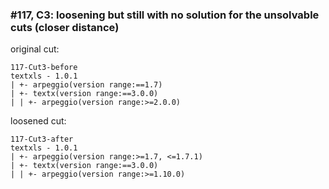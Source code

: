 ### #117, C3: loosening but still with no solution for the unsolvable cuts (closer distance)
original cut:

```
117-Cut3-before
textxls - 1.0.1
| +- arpeggio(version range:==1.7)
| +- textx(version range:==3.0.0)
| | +- arpeggio(version range:>=2.0.0)
```




loosened cut:
```
117-Cut3-after
textxls - 1.0.1
| +- arpeggio(version range:>=1.7, <=1.7.1)
| +- textx(version range:==3.0.0)
| | +- arpeggio(version range:>=1.10.0)
```



